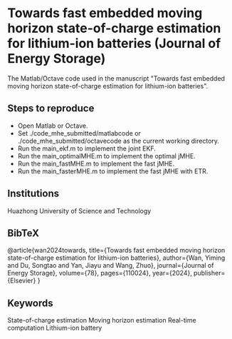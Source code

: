 # Towards fast embedded moving horizon state-of-charge estimation for lithium-ion batteries (Journal of Energy Storage)
The Matlab/Octave code used in the manuscript "Towards fast embedded moving horizon state-of-charge estimation for lithium-ion batteries".

## Steps to reproduce
* Open Matlab or Octave.
* Set ./code_mhe_submitted/matlabcode or  ./code_mhe_submitted/octavecode as the current working directory.
* Run the main_ekf.m to implement the joint EKF.
* Run the main_optimalMHE.m to implement the optimal jMHE.
* Run the main_fastMHE.m to implement the fast jMHE.
* Run the main_fasterMHE.m to implement the fast jMHE with ETR.

## Institutions
Huazhong University of Science and Technology

## BibTeX
@article{wan2024towards,
  title={Towards fast embedded moving horizon state-of-charge estimation for lithium-ion batteries},
  author={Wan, Yiming and Du, Songtao and Yan, Jiayu and Wang, Zhuo},
  journal={Journal of Energy Storage},
  volume={78},
  pages={110024},
  year={2024},
  publisher={Elsevier}
}

## Keywords
State-of-charge estimation
Moving horizon estimation
Real-time computation
Lithium-ion battery
